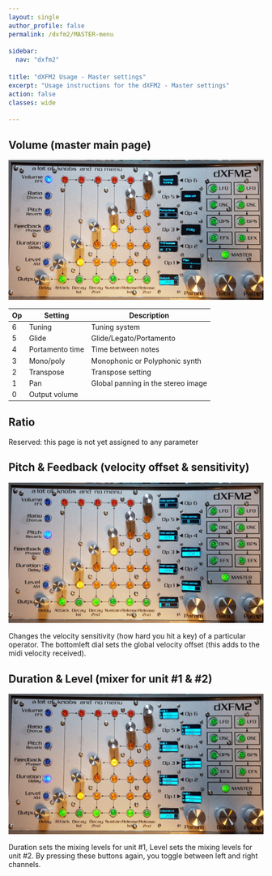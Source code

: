 ```yaml
---
layout: single
author_profile: false
permalink: /dxfm2/MASTER-menu

sidebar:
  nav: "dxfm2"

title: "dXFM2 Usage - Master settings"
excerpt: "Usage instructions for the dXFM2 - Master settings"
action: false
classes: wide

---
```

## Volume (master main page)

![](/assets/images/dxfm2/MASTER-Volume.png)

|Op|Setting|Description|
|--|-------|-----------|
| 6|Tuning|Tuning system|
| 5|Glide|Glide/Legato/Portamento|
| 4|Portamento time|Time between notes|
| 3|Mono/poly|Monophonic or Polyphonic synth|
| 2|Transpose|Transpose setting|
| 1|Pan|Global panning in the stereo image|
| 0|Output volume||

## Ratio

Reserved: this page is not yet assigned to any parameter

## Pitch & Feedback (velocity offset & sensitivity)

![](/assets/images/dxfm2/MASTER-Pitch.png)

Changes the velocity sensitivity (how hard you hit a key) of a particular operator. The bottomleft dial sets the global velocity offset (this adds to the midi velocity received).

## Duration & Level (mixer for unit #1 & #2)

![](/assets/images/dxfm2/MASTER-Duration.png)

Duration sets the mixing levels for unit #1, Level sets the mixing levels for unit #2. By pressing these buttons again, you toggle between left and right channels.

